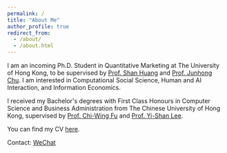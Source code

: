 ```yaml
---
permalink: /
title: "About Me"
author_profile: true
redirect_from: 
  - /about/
  - /about.html
---
```


I am an incoming Ph.D. Student in Quantitative Marketing at The University of Hong Kong, to be supervised by [Prof. Shan Huang](https://www.shanhhuang.com/) and [Prof. Junhong Chu](https://www.chujunhong.com/). I am interested in Computational Social Science, Human and AI Interaction, and Information Economics.

I received my Bachelor's degrees with First Class Honours in Computer Science and Business Administration from The Chinese University of Hong Kong, supervised by [Prof. Chi-Wing Fu](https://www.cse.cuhk.edu.hk/~cwfu/) and [Prof. Yi-Shan Lee](https://sites.google.com/view/yi-shanlee).

You can find my CV [here](../assets/CV.pdf).

Contact: [WeChat](../images/wechat.jpg)
